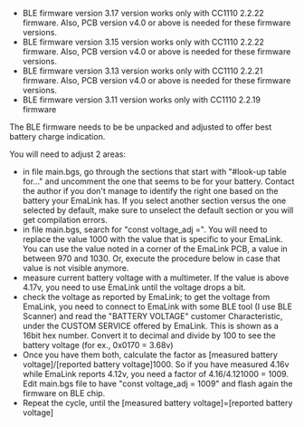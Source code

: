 *  BLE firmware version 3.17 version works only with CC1110 2.2.22 firmware. Also, PCB version v4.0 or above is needed for these firmware versions.
*  BLE firmware version 3.15 version works only with CC1110 2.2.22 firmware. Also, PCB version v4.0 or above is needed for these firmware versions.
*  BLE firmware version 3.13 version works only with CC1110 2.2.21 firmware. Also, PCB version v4.0 or above is needed for these firmware versions.
*  BLE firmware version 3.11 version works only with CC1110 2.2.19 firmware

The BLE firmware needs to be be unpacked and adjusted to offer best battery charge indication.

You will need to adjust 2 areas:
*  in file main.bgs, go through the sections that start with "#look-up table for..." and uncomment the one that seems to be for your battery. Contact the author if you don't manage to identify the right one based on the battery your EmaLink has. If you select another section versus the one selected by default, make sure to unselect the default section or you will get compilation errors.
*  in file main.bgs, search for "const voltage_adj =". You will need to replace the value 1000 with the value that is specific to your EmaLink. You can use the value noted in a corner of the EmaLink PCB, a value in between 970 and 1030. Or, execute the procedure below in case that value is not visible anymore.
*  measure current battery voltage with a multimeter. If the value is above 4.17v, you need to use EmaLink until the voltage drops a bit.
*  check the voltage as reported by EmaLink; to get the voltage from EmaLink, you need to connect to EmaLink with some BLE tool (I use BLE Scanner) and read the "BATTERY VOLTAGE" customer Characteristic, under the CUSTOM SERVICE offered by EmaLink. This is shown as a 16bit hex number. Convert it to decimal and divide by 100 to see the battery voltage (for ex., 0x0170 = 3.68v)
*  Once you have them both, calculate the factor as [measured battery voltage]/[reported battery voltage]1000. So if you have measured 4.16v while EmaLink reports 4.12v, you need a factor of 4.16/4.121000 = 1009. Edit main.bgs file to have "const voltage_adj = 1009" and flash again the firmware on BLE chip. 
*  Repeat the cycle, until the [measured battery voltage]=[reported battery voltage]
